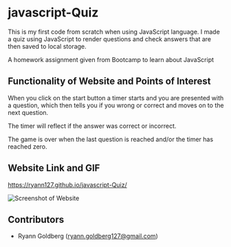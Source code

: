 # javascript-Quiz

This is my first code from scratch when using JavaScript language. I made a quiz using JavaScript to render questions and check answers that are then saved to local storage. 

A homework assignment given from Bootcamp to learn about JavaScript

## Functionality of Website and Points of Interest

When you click on the start button a timer starts and you are presented with a question, which then tells you if you wrong or correct and moves on to the next question. 

The timer will reflect if the answer was correct or incorrect. 

The game is over when the last question is reached and/or the timer has reached zero.

## Website Link and GIF

https://ryann127.github.io/javascript-Quiz/

![Screenshot of Website](Assets/Images/finalwebsite.png)

## Contributors
- Ryann Goldberg (ryann.goldberg127@gmail.com)
